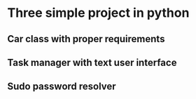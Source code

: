 # Three simple project in python

## Car class with proper requirements

## Task manager with text user interface

## Sudo password resolver
